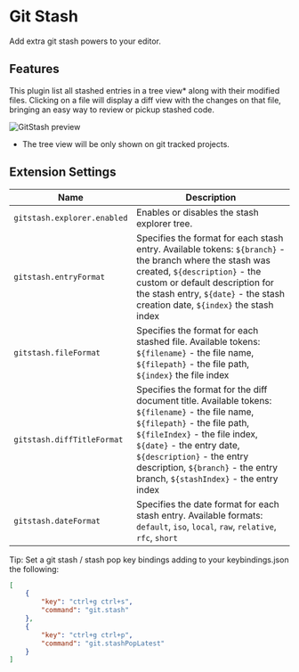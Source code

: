 # Git Stash

Add extra git stash powers to your editor.

## Features

This plugin list all stashed entries in a tree view* along with their modified files.
Clicking on a file will display a diff view with the changes on that file, bringing an easy way to review or pickup stashed code.

![GitStash preview](https://raw.githubusercontent.com/arturock/vscode-gitstash/master/resources/screencast.gif)

* The tree view will be only shown on git tracked projects.

## Extension Settings

|Name | Description
|-----|------------
| `gitstash.explorer.enabled` | Enables or disables the stash explorer tree.
| `gitstash.entryFormat`      | Specifies the format for each stash entry. Available tokens: `${branch}` - the branch where the stash was created, `${description}` - the custom or default description for the stash entry, `${date}` - the stash creation date, `${index}` the stash index
| `gitstash.fileFormat`       | Specifies the format for each stashed file. Available tokens: `${filename}` - the file name, `${filepath}` - the file path, `${index}` the file index
| `gitstash.diffTitleFormat`  | Specifies the format for the diff document title. Available tokens: `${filename}` - the file name, `${filepath}` - the file path, `${fileIndex}` - the file index, `${date}` - the entry date, `${description}` - the entry description, `${branch}` - the entry branch, `${stashIndex}` - the entry index
| `gitstash.dateFormat`       | Specifies the date format for each stash entry. Available formats: `default`, `iso`, `local`, `raw`, `relative`, `rfc`, `short`


Tip: Set a git stash / stash pop key bindings adding to your keybindings.json the following:

```json
[
    {
        "key": "ctrl+g ctrl+s",
        "command": "git.stash"
    },
    {
        "key": "ctrl+g ctrl+p",
        "command": "git.stashPopLatest"
    }
]
```
